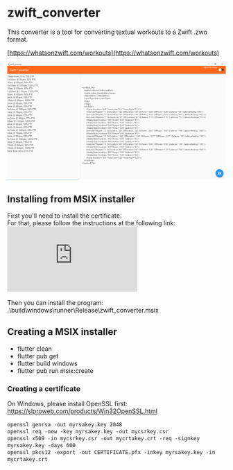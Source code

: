 # zwift_converter

This converter is a tool for converting textual workouts to a Zwift .zwo format.  

[https://whatsonzwift.com/workouts](https://whatsonzwift.com/workouts)

![](doc/Screenshot.png)

## Installing from MSIX installer

First you'll need to install the certificate.  
For that, please follow the instructions at the following link:  
![](https://www.advancedinstaller.com/install-test-certificate-from-msix.html)

Then you can install the program:  
.\build\windows\runner\Release\zwift_converter.msix

## Creating a MSIX installer

- flutter clean
- flutter pub get
- flutter build windows
- flutter pub run msix:create

### Creating a certificate

On Windows, please install OpenSSL first:  
https://slproweb.com/products/Win32OpenSSL.html

```
openssl genrsa -out myrsakey.key 2048
openssl req -new -key myrsakey.key -out mycsrkey.csr
openssl x509 -in mycsrkey.csr -out mycrtakey.crt -req -signkey myrsakey.key -days 600
openssl pkcs12 -export -out CERTIFICATE.pfx -inkey myrsakey.key -in mycrtakey.crt
```
